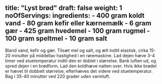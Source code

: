 title: "Lyst brød"
draft: false
weight: 1
noOfServings: 
ingredients:
	- 400 gram koldt vand
	- 80 gram kefir eller kærnemælk
	- 6 gram gær
	- 425 gram hvedemel
	- 100 gram rugmel
	- 100 gram speltmel
	- 10 gram salt
---

Bland vand, kefir og gær. Tilsæt mel og salt, og ælt indtil elastisk,
cirka 15-20 minutter på middellav hastighed i en røremaskine. Lad dejen
hæve 3-4 timer ved stuetemperatur indtil den er doblet i størrelse. Bank
luften ud, og spred dejen i en brødform. Lad den koldhæve natten over.
Hvis ikke brødet er hævet til dobbelt størrelse, efterhæves det videre
ved stuetemperatur. Bag i 35-40 minutter ved 220 grader uden varmluft.

